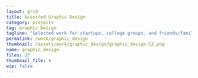```yaml
---
layout: grid
title: Assorted Graphic Design
category: projects
tag: Graphic Design
tagline: "Selected work for startups, college groups, and friends/family."
permalink: /work/graphic_design
thumbnail: /assets/work/graphic_design/graphic_design-12.png
name: graphic_design
files: 27
thumbnail_file: 4
wip: false
---
```


